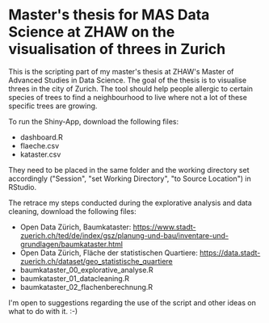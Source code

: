 # Master's thesis for MAS Data Science at ZHAW on the visualisation of threes in Zurich

This is the scripting part of my master's thesis at ZHAW's Master of Advanced Studies in Data Science. The goal of the thesis is to visualise threes in the city of Zurich. The tool should help people allergic to certain species of trees to find a neighbourhood to live where not a lot of these specific trees are growing.

To run the Shiny-App, download the following files:
- dashboard.R
- flaeche.csv
- kataster.csv

They need to be placed in the same folder and the working directory set accordingly ("Session", "set Working Directory", "to Source Location") in RStudio.

The retrace my  steps conducted during the explorative analysis and data cleaning, download the following files:
- Open Data Zürich, Baumkataster: https://www.stadt-zuerich.ch/ted/de/index/gsz/planung-und-bau/inventare-und-grundlagen/baumkataster.html
- Open Data Zürich, Fläche der statistischen Quartiere: https://data.stadt-zuerich.ch/dataset/geo_statistische_quartiere
- baumkataster_00_explorative_analyse.R
- baumkataster_01_datacleaning.R
- baumkataster_02_flachenberechnung.R

I'm open to suggestions regarding the use of the script and other ideas on what to do with it. :-)
